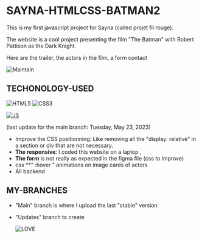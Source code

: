 # SAYNA-HTMLCSS-BATMAN2

This is my first javascript project for Sayna (called projet fil rouge).

The website is a cool project presenting the film "The Batman" with Robert Pattison as the Dark Knight.

Here are the trailer, the actors in the film, a form contact

![Maintain](https://img.shields.io/badge/Maintained%3F-yes-green.svg)

## TECHONOLOGY-USED

![HTML5](https://img.shields.io/badge/html5-%23E34F26.svg?style=for-the-badge&logo=html5&logoColor=white) ![CSS3](https://img.shields.io/badge/css3-%231572B6.svg?style=for-the-badge&logo=css3&logoColor=white)

[![JS](https://skillicons.dev/icons?i=js)](https://skillicons.dev)

(last update for the main branch: Tuesday, May 23, 2023)

-   Improve the CSS positionning: Like removing all the "display: relative" in a section or div that are not necessary.
-   **The responsive**: I coded this website on a laptop ,
-   **The form** is not really as expected in the figma file (css to improve)
-   css \*\*" :hover " animations on image cards of actors
-   All backend

## MY-BRANCHES

-   "Main" branch is where I upload the last "stable" version
-   "Updates" branch to create

    ![LOVE](http://ForTheBadge.com/images/badges/built-with-love.svg)
